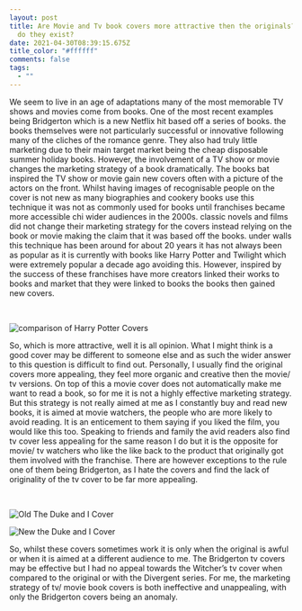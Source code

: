```yaml
---
layout: post
title: Are Movie and Tv book covers more attractive then the originals? And why
  do they exist?
date: 2021-04-30T08:39:15.675Z
title_color: "#ffffff"
comments: false
tags:
  - ""
---
```

<!--StartFragment-->

We seem to live in an age of adaptations many of the most memorable TV shows and movies come from books. One of the most recent examples being Bridgerton which is a new Netflix hit based off a series of books. the books themselves were not particularly successful or innovative following many of the cliches of the romance genre. They also had truly little marketing due to their main target market being the cheap disposable summer holiday books. However, the involvement of a TV show or movie changes the marketing strategy of a book dramatically. The books bat inspired the TV show or movie gain new covers often with a picture of the actors on the front. Whilst having images of recognisable people on the cover is not new as many biographies and cookery books use this technique it was not as commonly used for books until franchises became more accessible chi wider audiences in the 2000s. classic novels and films did not change their marketing strategy for the covers instead relying on the book or movie making the claim that it was based off the books. under walls this technique has been around for about 20 years it has not always been as popular as it is currently with books like Harry Potter and Twilight which were extremely popular a decade ago avoiding this. However, inspired by the success of these franchises have more creators linked their works to books and market that they were linked to books the books then gained new covers.

 

![comparison of Harry Potter Covers](https://i.pinimg.com/originals/3c/00/33/3c0033c29c935e698d226405b719b36c.jpg "Comparison of Harry Potter covers")

So, which is more attractive, well it is all opinion. What I might think is a good cover may be different to someone else and as such the wider answer to this question is difficult to find out. Personally, I usually find the original covers more appealing, they feel more organic and creative then the movie/ tv versions. On top of this a movie cover does not automatically make me want to read a book, so for me it is not a highly effective marketing strategy. But this strategy is not really aimed at me as I constantly buy and read new books, it is aimed at movie watchers, the people who are more likely to avoid reading. It is an enticement to them saying if you liked the film, you would like this too. Speaking to friends and family the avid readers also find tv cover less appealing for the same reason I do but it is the opposite for movie/ tv watchers who like the like back to the product that originally got them involved with the franchise. There are however exceptions to the rule one of them being Bridgerton, as I hate the covers and find the lack of originality of the tv cover to be far more appealing.

 

![Old The Duke and I Cover](https://i.pinimg.com/736x/8b/8c/06/8b8c064c9266eab16a23e09855c60a2a--historical-romance-sarong.jpg "Old the Duke and I Cover")

![New the Duke and I Cover](https://globalbookclub.s3.amazonaws.com/resources/1326051/the_duke_and_i_with_2nd_epilogue/cover.jpg "New the Duke and I Cover")

So, whilst these covers sometimes work it is only when the original is awful or when it is aimed at a different audience to me. The Bridgerton tv covers may be effective but I had no appeal towards the Witcher’s tv cover when compared to the original or with the Divergent series. For me, the marketing strategy of tv/ movie book covers is both ineffective and unappealing, with only the Bridgerton covers being an anomaly.

<!--EndFragment-->